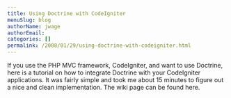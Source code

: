 ```yaml
---
title: Using Doctrine with CodeIgniter
menuSlug: blog
authorName: jwage 
authorEmail: 
categories: []
permalink: /2008/01/29/using-doctrine-with-codeigniter.html
---
```

If you use the PHP MVC framework, CodeIgniter, and want to use Doctrine,
here is a tutorial on how to integrate Doctrine with your CodeIgniter
applications. It was fairly simple and took me about 15 minutes to
figure out a nice and clean implementation. The wiki page can be found
here.
